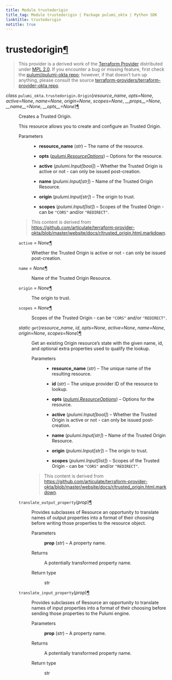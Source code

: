 ```yaml
---
title: Module trustedorigin
title_tag: Module trustedorigin | Package pulumi_okta | Python SDK
linktitle: trustedorigin
notitle: true
---
```


<div class="section" id="trustedorigin">
<h1>trustedorigin<a class="headerlink" href="#trustedorigin" title="Permalink to this headline">¶</a></h1>
<blockquote>
<div><p>This provider is a derived work of the <a class="reference external" href="https://github.com/terraform-providers/terraform-provider-okta">Terraform Provider</a> distributed under
<a class="reference external" href="https://www.mozilla.org/en-US/MPL/2.0/">MPL 2.0</a>. If you encounter a bug or missing feature, first check the
<a class="reference external" href="https://github.com/pulumi/pulumi-okta/issues">pulumi/pulumi-okta repo</a>; however, if that doesn’t turn up
anything, please consult the source <a class="reference external" href="https://github.com/terraform-providers/terraform-provider-okta/issues">terraform-providers/terraform-provider-okta repo</a>.</p>
</div></blockquote>
<span class="target" id="module-pulumi_okta.trustedorigin"></span><dl class="class">
<dt id="pulumi_okta.trustedorigin.Origin">
<em class="property">class </em><code class="sig-prename descclassname">pulumi_okta.trustedorigin.</code><code class="sig-name descname">Origin</code><span class="sig-paren">(</span><em class="sig-param">resource_name</em>, <em class="sig-param">opts=None</em>, <em class="sig-param">active=None</em>, <em class="sig-param">name=None</em>, <em class="sig-param">origin=None</em>, <em class="sig-param">scopes=None</em>, <em class="sig-param">__props__=None</em>, <em class="sig-param">__name__=None</em>, <em class="sig-param">__opts__=None</em><span class="sig-paren">)</span><a class="headerlink" href="#pulumi_okta.trustedorigin.Origin" title="Permalink to this definition">¶</a></dt>
<dd><p>Creates a Trusted Origin.</p>
<p>This resource allows you to create and configure an Trusted Origin.</p>
<dl class="field-list simple">
<dt class="field-odd">Parameters</dt>
<dd class="field-odd"><ul class="simple">
<li><p><strong>resource_name</strong> (<em>str</em>) – The name of the resource.</p></li>
<li><p><strong>opts</strong> (<a class="reference internal" href="../../pulumi/#pulumi.ResourceOptions" title="pulumi.ResourceOptions"><em>pulumi.ResourceOptions</em></a>) – Options for the resource.</p></li>
<li><p><strong>active</strong> (<em>pulumi.Input</em><em>[</em><em>bool</em><em>]</em>) – Whether the Trusted Origin is active or not - can only be issued post-creation.</p></li>
<li><p><strong>name</strong> (<em>pulumi.Input</em><em>[</em><em>str</em><em>]</em>) – Name of the Trusted Origin Resource.</p></li>
<li><p><strong>origin</strong> (<em>pulumi.Input</em><em>[</em><em>str</em><em>]</em>) – The origin to trust.</p></li>
<li><p><strong>scopes</strong> (<em>pulumi.Input</em><em>[</em><em>list</em><em>]</em>) – Scopes of the Trusted Origin - can be <code class="docutils literal notranslate"><span class="pre">&quot;CORS&quot;</span></code> and/or <code class="docutils literal notranslate"><span class="pre">&quot;REDIRECT&quot;</span></code>.</p></li>
</ul>
</dd>
</dl>
<blockquote>
<div><p>This content is derived from <a class="reference external" href="https://github.com/articulate/terraform-provider-okta/blob/master/website/docs/r/trusted_origin.html.markdown">https://github.com/articulate/terraform-provider-okta/blob/master/website/docs/r/trusted_origin.html.markdown</a>.</p>
</div></blockquote>
<dl class="attribute">
<dt id="pulumi_okta.trustedorigin.Origin.active">
<code class="sig-name descname">active</code><em class="property"> = None</em><a class="headerlink" href="#pulumi_okta.trustedorigin.Origin.active" title="Permalink to this definition">¶</a></dt>
<dd><p>Whether the Trusted Origin is active or not - can only be issued post-creation.</p>
</dd></dl>

<dl class="attribute">
<dt id="pulumi_okta.trustedorigin.Origin.name">
<code class="sig-name descname">name</code><em class="property"> = None</em><a class="headerlink" href="#pulumi_okta.trustedorigin.Origin.name" title="Permalink to this definition">¶</a></dt>
<dd><p>Name of the Trusted Origin Resource.</p>
</dd></dl>

<dl class="attribute">
<dt id="pulumi_okta.trustedorigin.Origin.origin">
<code class="sig-name descname">origin</code><em class="property"> = None</em><a class="headerlink" href="#pulumi_okta.trustedorigin.Origin.origin" title="Permalink to this definition">¶</a></dt>
<dd><p>The origin to trust.</p>
</dd></dl>

<dl class="attribute">
<dt id="pulumi_okta.trustedorigin.Origin.scopes">
<code class="sig-name descname">scopes</code><em class="property"> = None</em><a class="headerlink" href="#pulumi_okta.trustedorigin.Origin.scopes" title="Permalink to this definition">¶</a></dt>
<dd><p>Scopes of the Trusted Origin - can be <code class="docutils literal notranslate"><span class="pre">&quot;CORS&quot;</span></code> and/or <code class="docutils literal notranslate"><span class="pre">&quot;REDIRECT&quot;</span></code>.</p>
</dd></dl>

<dl class="method">
<dt id="pulumi_okta.trustedorigin.Origin.get">
<em class="property">static </em><code class="sig-name descname">get</code><span class="sig-paren">(</span><em class="sig-param">resource_name</em>, <em class="sig-param">id</em>, <em class="sig-param">opts=None</em>, <em class="sig-param">active=None</em>, <em class="sig-param">name=None</em>, <em class="sig-param">origin=None</em>, <em class="sig-param">scopes=None</em><span class="sig-paren">)</span><a class="headerlink" href="#pulumi_okta.trustedorigin.Origin.get" title="Permalink to this definition">¶</a></dt>
<dd><p>Get an existing Origin resource’s state with the given name, id, and optional extra
properties used to qualify the lookup.</p>
<dl class="field-list simple">
<dt class="field-odd">Parameters</dt>
<dd class="field-odd"><ul class="simple">
<li><p><strong>resource_name</strong> (<em>str</em>) – The unique name of the resulting resource.</p></li>
<li><p><strong>id</strong> (<em>str</em>) – The unique provider ID of the resource to lookup.</p></li>
<li><p><strong>opts</strong> (<a class="reference internal" href="../../pulumi/#pulumi.ResourceOptions" title="pulumi.ResourceOptions"><em>pulumi.ResourceOptions</em></a>) – Options for the resource.</p></li>
<li><p><strong>active</strong> (<em>pulumi.Input</em><em>[</em><em>bool</em><em>]</em>) – Whether the Trusted Origin is active or not - can only be issued post-creation.</p></li>
<li><p><strong>name</strong> (<em>pulumi.Input</em><em>[</em><em>str</em><em>]</em>) – Name of the Trusted Origin Resource.</p></li>
<li><p><strong>origin</strong> (<em>pulumi.Input</em><em>[</em><em>str</em><em>]</em>) – The origin to trust.</p></li>
<li><p><strong>scopes</strong> (<em>pulumi.Input</em><em>[</em><em>list</em><em>]</em>) – Scopes of the Trusted Origin - can be <code class="docutils literal notranslate"><span class="pre">&quot;CORS&quot;</span></code> and/or <code class="docutils literal notranslate"><span class="pre">&quot;REDIRECT&quot;</span></code>.</p></li>
</ul>
</dd>
</dl>
<blockquote>
<div><p>This content is derived from <a class="reference external" href="https://github.com/articulate/terraform-provider-okta/blob/master/website/docs/r/trusted_origin.html.markdown">https://github.com/articulate/terraform-provider-okta/blob/master/website/docs/r/trusted_origin.html.markdown</a>.</p>
</div></blockquote>
</dd></dl>

<dl class="method">
<dt id="pulumi_okta.trustedorigin.Origin.translate_output_property">
<code class="sig-name descname">translate_output_property</code><span class="sig-paren">(</span><em class="sig-param">prop</em><span class="sig-paren">)</span><a class="headerlink" href="#pulumi_okta.trustedorigin.Origin.translate_output_property" title="Permalink to this definition">¶</a></dt>
<dd><p>Provides subclasses of Resource an opportunity to translate names of output properties
into a format of their choosing before writing those properties to the resource object.</p>
<dl class="field-list simple">
<dt class="field-odd">Parameters</dt>
<dd class="field-odd"><p><strong>prop</strong> (<em>str</em>) – A property name.</p>
</dd>
<dt class="field-even">Returns</dt>
<dd class="field-even"><p>A potentially transformed property name.</p>
</dd>
<dt class="field-odd">Return type</dt>
<dd class="field-odd"><p>str</p>
</dd>
</dl>
</dd></dl>

<dl class="method">
<dt id="pulumi_okta.trustedorigin.Origin.translate_input_property">
<code class="sig-name descname">translate_input_property</code><span class="sig-paren">(</span><em class="sig-param">prop</em><span class="sig-paren">)</span><a class="headerlink" href="#pulumi_okta.trustedorigin.Origin.translate_input_property" title="Permalink to this definition">¶</a></dt>
<dd><p>Provides subclasses of Resource an opportunity to translate names of input properties into
a format of their choosing before sending those properties to the Pulumi engine.</p>
<dl class="field-list simple">
<dt class="field-odd">Parameters</dt>
<dd class="field-odd"><p><strong>prop</strong> (<em>str</em>) – A property name.</p>
</dd>
<dt class="field-even">Returns</dt>
<dd class="field-even"><p>A potentially transformed property name.</p>
</dd>
<dt class="field-odd">Return type</dt>
<dd class="field-odd"><p>str</p>
</dd>
</dl>
</dd></dl>

</dd></dl>

</div>
